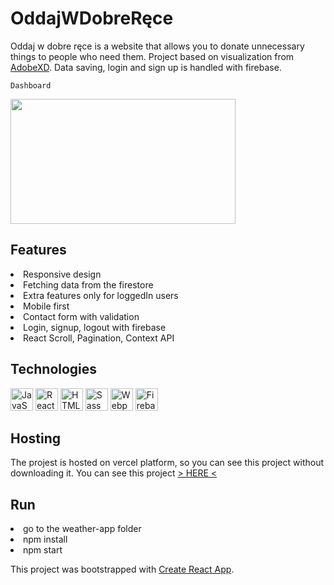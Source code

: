 # OddajWDobreRęce

Oddaj w dobre ręce is a website that allows you to donate unnecessary things to people who need them. Project based on visualization from <a href="https://xd.adobe.com/spec/f11fc670-7af2-4502-4013-c1f66f8d3332-872e/grid">AdobeXD</a>. Data saving, login and sign up is handled with firebase.

`Dashboard`

<img src="https://user-images.githubusercontent.com/94719206/179212607-6abf6140-ce31-4f9c-936b-377be4ac2680.png" width="360" height="200"/>

## Features

<li>Responsive design</li>
<li>Fetching data from the firestore</li>
<li>Extra features only for loggedIn users</li>
<li>Mobile first</li>
<li>Contact form with validation</li>
<li>Login, signup, logout with firebase</li>
<li>React Scroll, Pagination, Context API</li>

## Technologies

<p align="left">
<a href="https://developer.mozilla.org/en-US/docs/Web/JavaScript" target="_blank" rel="noreferrer"><img src="https://raw.githubusercontent.com/danielcranney/readme-generator/main/public/icons/skills/javascript-colored.svg" width="36" height="36" alt="JavaScript" /></a>
<a href="https://reactjs.org/" target="_blank" rel="noreferrer"><img src="https://raw.githubusercontent.com/danielcranney/readme-generator/main/public/icons/skills/react-colored.svg" width="36" height="36" alt="React" /></a>
<a href="https://developer.mozilla.org/en-US/docs/Glossary/HTML5" target="_blank" rel="noreferrer"><img src="https://raw.githubusercontent.com/danielcranney/readme-generator/main/public/icons/skills/html5-colored.svg" width="36" height="36" alt="HTML5" /></a>
<a href="https://sass-lang.com/" target="_blank" rel="noreferrer"><img src="https://raw.githubusercontent.com/danielcranney/readme-generator/main/public/icons/skills/sass-colored.svg" width="36" height="36" alt="Sass" /></a>
<a href="https://webpack.js.org/" target="_blank" rel="noreferrer"><img src="https://raw.githubusercontent.com/danielcranney/readme-generator/main/public/icons/skills/webpack-colored.svg" width="36" height="36" alt="Webpack" /></a>
<a href="https://firebase.google.com/" target="_blank" rel="noreferrer"><img src="https://raw.githubusercontent.com/danielcranney/readme-generator/main/public/icons/skills/firebase-colored.svg" width="36" height="36" alt="Firebase" /></a>
</p>

## Hosting
The projest is hosted on vercel platform, so you can see this project without downloading it.
You can see this project <a href="https://oddaj-w-dobre-rece.vercel.app/">> HERE <</a>

<h2>Run</h2>
<li>go to the weather-app folder</li>
<li>npm install</li>
<li>npm start</li>

This project was bootstrapped with [Create React App](https://github.com/facebook/create-react-app).
